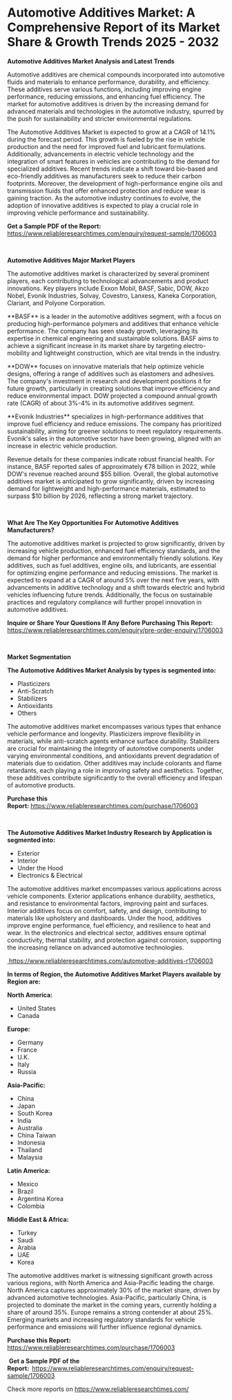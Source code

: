 <p><h1>Automotive Additives Market: A Comprehensive Report of its Market Share & Growth Trends 2025 - 2032</h1></p><p><strong>Automotive Additives Market Analysis and Latest Trends</strong></p>
<p><p>Automotive additives are chemical compounds incorporated into automotive fluids and materials to enhance performance, durability, and efficiency. These additives serve various functions, including improving engine performance, reducing emissions, and enhancing fuel efficiency. The market for automotive additives is driven by the increasing demand for advanced materials and technologies in the automotive industry, spurred by the push for sustainability and stricter environmental regulations.</p><p>The Automotive Additives Market is expected to grow at a CAGR of 14.1% during the forecast period. This growth is fueled by the rise in vehicle production and the need for improved fuel and lubricant formulations. Additionally, advancements in electric vehicle technology and the integration of smart features in vehicles are contributing to the demand for specialized additives. Recent trends indicate a shift toward bio-based and eco-friendly additives as manufacturers seek to reduce their carbon footprints. Moreover, the development of high-performance engine oils and transmission fluids that offer enhanced protection and reduce wear is gaining traction. As the automotive industry continues to evolve, the adoption of innovative additives is expected to play a crucial role in improving vehicle performance and sustainability.</p></p>
<p><strong>Get a Sample PDF of the Report:&nbsp;</strong> <a href="https://www.reliableresearchtimes.com/enquiry/request-sample/1706003?utm_campaign=2201&utm_medium=2&utm_source=Github&utm_content=ia&utm_term=27032025&utm_id=automotive-additives">https://www.reliableresearchtimes.com/enquiry/request-sample/1706003</a></p>
<p>&nbsp;</p>
<p><strong>Automotive Additives Major Market Players</strong></p>
<p><p>The automotive additives market is characterized by several prominent players, each contributing to technological advancements and product innovations. Key players include Exxon Mobil, BASF, Sabic, DOW, Akzo Nobel, Evonik Industries, Solvay, Covestro, Lanxess, Kaneka Corporation, Clariant, and Polyone Corporation.</p><p>**BASF** is a leader in the automotive additives segment, with a focus on producing high-performance polymers and additives that enhance vehicle performance. The company has seen steady growth, leveraging its expertise in chemical engineering and sustainable solutions. BASF aims to achieve a significant increase in its market share by targeting electro-mobility and lightweight construction, which are vital trends in the industry.</p><p>**DOW** focuses on innovative materials that help optimize vehicle designs, offering a range of additives such as elastomers and adhesives. The company's investment in research and development positions it for future growth, particularly in creating solutions that improve efficiency and reduce environmental impact. DOW projected a compound annual growth rate (CAGR) of about 3%-4% in its automotive additives segment.</p><p>**Evonik Industries** specializes in high-performance additives that improve fuel efficiency and reduce emissions. The company has prioritized sustainability, aiming for greener solutions to meet regulatory requirements. Evonik's sales in the automotive sector have been growing, aligned with an increase in electric vehicle production.</p><p>Revenue details for these companies indicate robust financial health. For instance, BASF reported sales of approximately €78 billion in 2022, while DOW's revenue reached around $55 billion. Overall, the global automotive additives market is anticipated to grow significantly, driven by increasing demand for lightweight and high-performance materials, estimated to surpass $10 billion by 2026, reflecting a strong market trajectory.</p></p>
<p>&nbsp;</p>
<p><strong>What Are The Key Opportunities For Automotive Additives Manufacturers?</strong></p>
<p><p>The automotive additives market is projected to grow significantly, driven by increasing vehicle production, enhanced fuel efficiency standards, and the demand for higher performance and environmentally friendly solutions. Key additives, such as fuel additives, engine oils, and lubricants, are essential for optimizing engine performance and reducing emissions. The market is expected to expand at a CAGR of around 5% over the next five years, with advancements in additive technology and a shift towards electric and hybrid vehicles influencing future trends. Additionally, the focus on sustainable practices and regulatory compliance will further propel innovation in automotive additives.</p></p>
<p><strong>Inquire or Share Your Questions If Any Before Purchasing This Report:</strong> <a href="https://www.reliableresearchtimes.com/enquiry/pre-order-enquiry/1706003?utm_campaign=2201&utm_medium=2&utm_source=Github&utm_content=ia&utm_term=27032025&utm_id=automotive-additives">https://www.reliableresearchtimes.com/enquiry/pre-order-enquiry/1706003</a></p>
<p>&nbsp;</p>
<p><strong>Market Segmentation</strong></p>
<p><strong>The Automotive Additives Market Analysis by types is segmented into:</strong></p>
<p><ul><li>Plasticizers</li><li>Anti-Scratch</li><li>Stabilizers</li><li>Antioxidants</li><li>Others</li></ul></p>
<p><p>The automotive additives market encompasses various types that enhance vehicle performance and longevity. Plasticizers improve flexibility in materials, while anti-scratch agents enhance surface durability. Stabilizers are crucial for maintaining the integrity of automotive components under varying environmental conditions, and antioxidants prevent degradation of materials due to oxidation. Other additives may include colorants and flame retardants, each playing a role in improving safety and aesthetics. Together, these additives contribute significantly to the overall efficiency and lifespan of automotive products.</p></p>
<p><strong>Purchase this Report:&nbsp;</strong><a href="https://www.reliableresearchtimes.com/purchase/1706003?utm_campaign=2201&utm_medium=2&utm_source=Github&utm_content=ia&utm_term=27032025&utm_id=automotive-additives">https://www.reliableresearchtimes.com/purchase/1706003</a></p>
<p>&nbsp;</p>
<p><strong>The Automotive Additives Market Industry Research by Application is segmented into:</strong></p>
<p><ul><li>Exterior</li><li>Interior</li><li>Under the Hood</li><li>Electronics & Electrical</li></ul></p>
<p><p>The automotive additives market encompasses various applications across vehicle components. Exterior applications enhance durability, aesthetics, and resistance to environmental factors, improving paint and surfaces. Interior additives focus on comfort, safety, and design, contributing to materials like upholstery and dashboards. Under the hood, additives improve engine performance, fuel efficiency, and resilience to heat and wear. In the electronics and electrical sector, additives ensure optimal conductivity, thermal stability, and protection against corrosion, supporting the increasing reliance on advanced automotive technologies.</p></p>
<p><a href="https://www.reliableresearchtimes.com/automotive-additives-r1706003?utm_campaign=2201&utm_medium=2&utm_source=Github&utm_content=ia&utm_term=27032025&utm_id=automotive-additives">&nbsp;https://www.reliableresearchtimes.com/automotive-additives-r1706003</a></p>
<p><strong>In terms of Region, the Automotive Additives Market Players available by Region are:</strong></p>
<p>
    <p> <strong> North America: </strong>
        <ul>
            <li>United States</li>
            <li>Canada</li>
        </ul>
        </p> 
    <p> <strong> Europe: </strong>
        <ul>
            <li>Germany</li>
            <li>France</li>
            <li>U.K.</li>
            <li>Italy</li>
            <li>Russia</li>
        </ul>
        </p> 
    <p> <strong> Asia-Pacific: </strong>
        <ul>
            <li>China</li>
            <li>Japan</li>
            <li>South Korea</li>
            <li>India</li>
            <li>Australia</li>
            <li>China Taiwan</li>
            <li>Indonesia</li>
            <li>Thailand</li>
            <li>Malaysia</li>
        </ul>
        </p> 
    <p> <strong> Latin America: </strong>
        <ul>
            <li>Mexico</li>
            <li>Brazil</li>
            <li>Argentina Korea</li>
            <li>Colombia</li>
        </ul>
        </p> 
    <p> <strong> Middle East & Africa: </strong>
        <ul>
            <li>Turkey</li>
            <li>Saudi</li>
            <li>Arabia</li>
            <li>UAE</li>
            <li>Korea</li>
        </ul>
    </p>
    </p>
<p><p>The automotive additives market is witnessing significant growth across various regions, with North America and Asia-Pacific leading the charge. North America captures approximately 30% of the market share, driven by advanced automotive technologies. Asia-Pacific, particularly China, is projected to dominate the market in the coming years, currently holding a share of around 35%. Europe remains a strong contender at about 25%. Emerging markets and increasing regulatory standards for vehicle performance and emissions will further influence regional dynamics.</p></p>
<p><strong>Purchase this Report: </strong><a href="https://www.reliableresearchtimes.com/purchase/1706003?utm_campaign=2201&utm_medium=2&utm_source=Github&utm_content=ia&utm_term=27032025&utm_id=automotive-additives">https://www.reliableresearchtimes.com/purchase/1706003</a></p>
<p>&nbsp;<strong>Get a Sample PDF of the Report:&nbsp;&nbsp;</strong><a href="https://www.reliableresearchtimes.com/enquiry/request-sample/1706003?utm_campaign=2201&utm_medium=2&utm_source=Github&utm_content=ia&utm_term=27032025&utm_id=automotive-additives">https://www.reliableresearchtimes.com/enquiry/request-sample/1706003</a></p>
<p><strong></strong></p>
<p>Check more reports on <a href="https://www.reliableresearchtimes.com/?utm_campaign=2201&utm_medium=2&utm_source=Github&utm_content=ia&utm_term=27032025&utm_id=automotive-additives">https://www.reliableresearchtimes.com/</a></p>